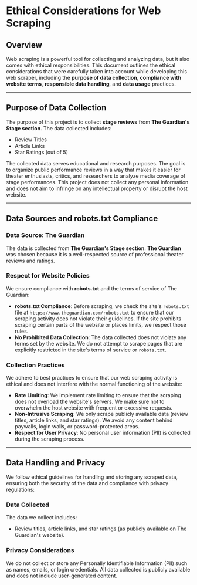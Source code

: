 # Ethical Considerations for Web Scraping

## Overview

Web scraping is a powerful tool for collecting and analyzing data, but it also comes with ethical responsibilities. This document outlines the ethical considerations that were carefully taken into account while developing this web scraper, including the **purpose of data collection**, **compliance with website terms**, **responsible data handling**, and **data usage** practices.

---

## Purpose of Data Collection

The purpose of this project is to collect **stage reviews** from **The Guardian's Stage section**. The data collected includes:

- Review Titles
- Article Links
- Star Ratings (out of 5)

The collected data serves educational and research purposes. The goal is to organize public performance reviews in a way that makes it easier for theater enthusiasts, critics, and researchers to analyze media coverage of stage performances. This project does not collect any personal information and does not aim to infringe on any intellectual property or disrupt the host website.

---

## Data Sources and robots.txt Compliance

### Data Source: The Guardian

The data is collected from **The Guardian's Stage section**. **The Guardian** was chosen because it is a well-respected source of professional theater reviews and ratings.

### Respect for Website Policies

We ensure compliance with **robots.txt** and the terms of service of The Guardian:

- **robots.txt Compliance**: Before scraping, we check the site's `robots.txt` file at `https://www.theguardian.com/robots.txt` to ensure that our scraping activity does not violate their guidelines. If the site prohibits scraping certain parts of the website or places limits, we respect those rules.
- **No Prohibited Data Collection**: The data collected does not violate any terms set by the website. We do not attempt to scrape pages that are explicitly restricted in the site's terms of service or `robots.txt`.

### Collection Practices

We adhere to best practices to ensure that our web scraping activity is ethical and does not interfere with the normal functioning of the website:

- **Rate Limiting**: We implement rate limiting to ensure that the scraping does not overload the website's servers. We make sure not to overwhelm the host website with frequent or excessive requests.
- **Non-Intrusive Scraping**: We only scrape publicly available data (review titles, article links, and star ratings). We avoid any content behind paywalls, login walls, or password-protected areas.
- **Respect for User Privacy**: No personal user information (PII) is collected during the scraping process.

---

## Data Handling and Privacy

We follow ethical guidelines for handling and storing any scraped data, ensuring both the security of the data and compliance with privacy regulations:

### Data Collected

The data we collect includes:

- Review titles, article links, and star ratings (as publicly available on The Guardian's website).

### Privacy Considerations

We do not collect or store any Personally Identifiable Information (PII) such as names, emails, or login credentials. All data collected is publicly available and does not include user-generated content.

